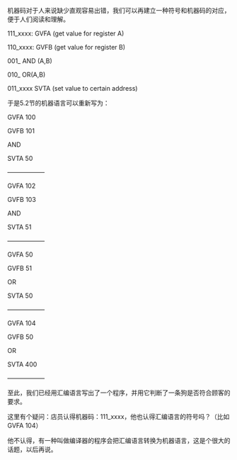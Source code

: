 机器码对于人来说缺少直观容易出错，我们可以再建立一种符号和机器码的对应，便于人们阅读和理解。

111_xxxx:			GVFA  (get value for register A)

110_xxxx:            GVFB  (get value for register B)

001_					AND (A,B)

010_					OR(A,B)

011_xxxx             SVTA (set value to certain address)

于是5.2节的机器语言可以重新写为：

GVFA	100

GVFB	101

AND 

SVTA	50

——————

GVFA	102

GVFB	103

AND 

SVTA	51

——————

GVFA	50

GVFB	51

OR

SVTA	50

——————

GVFA	104

GVFB	50

OR

SVTA	400

——————

至此，我们已经用汇编语言写出了一个程序，并用它判断了一条狗是否符合顾客的要求。

这里有个疑问：店员认得机器码：111_xxxx，他也认得汇编语言的符号吗？（比如GVFA	104）

他不认得，有一种叫做编译器的程序会把汇编语言转换为机器语言，这是个很大的话题，以后再说。





